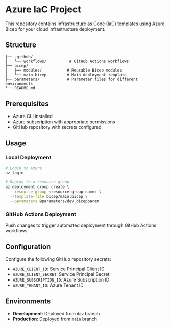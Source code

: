 # Azure IaC Project

This repository contains Infrastructure as Code (IaC) templates using Azure Bicep for your cloud infrastructure deployment.

## Structure

```
├── .github/
│   └── workflows/          # GitHub Actions workflows
├── bicep/
│   ├── modules/           # Reusable Bicep modules
│   └── main.bicep         # Main deployment template
├── parameters/            # Parameter files for different environments
└── README.md
```

## Prerequisites

- Azure CLI installed
- Azure subscription with appropriate permissions
- GitHub repository with secrets configured

## Usage

### Local Deployment

```bash
# Login to Azure
az login

# Deploy to a resource group
az deployment group create \
  --resource-group <resource-group-name> \
  --template-file bicep/main.bicep \
  --parameters @parameters/dev.bicepparam
```

### GitHub Actions Deployment

Push changes to trigger automated deployment through GitHub Actions workflows.

## Configuration

Configure the following GitHub repository secrets:
- `AZURE_CLIENT_ID`: Service Principal Client ID
- `AZURE_CLIENT_SECRET`: Service Principal Secret
- `AZURE_SUBSCRIPTION_ID`: Azure Subscription ID
- `AZURE_TENANT_ID`: Azure Tenant ID

## Environments

- **Development**: Deployed from `dev` branch
- **Production**: Deployed from `main` branch